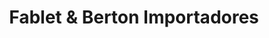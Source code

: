 ---
title: "Fablet & Berton Importadores"
url: /montevideo/fablet-y-berton-importadores/
shop: radiotecnia
---